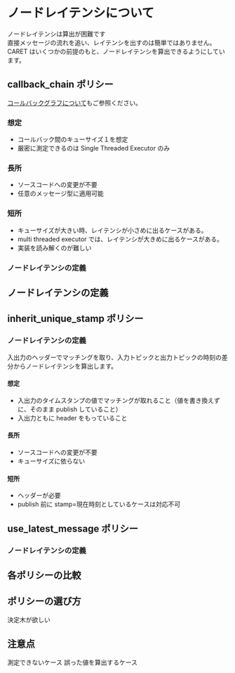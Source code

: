# ノードレイテンシについて

ノードレイテンシは算出が困難です  
直接メッセージの流れを追い、レイテンシを出すのは簡単ではありません。
CARET はいくつかの前提のもと、ノードレイテンシを算出できるようにしています。

## callback_chain ポリシー

[コールバックグラフについて](../supplements/about_callback_graph.md)もご参照ください。

### 想定

- コールバック間のキューサイズ１を想定
- 厳密に測定できるのは Single Threaded Executor のみ

### 長所

- ソースコードへの変更が不要
- 任意のメッセージ型に適用可能

### 短所

- キューサイズが大きい時、レイテンシが小さめに出るケースがある。
- multi threaded executor では、レイテンシが大きめに出るケースがある。
- 実装を読み解くのが難しい

### ノードレイテンシの定義

## ノードレイテンシの定義

## inherit_unique_stamp ポリシー

### ノードレイテンシの定義

入出力のヘッダーでマッチングを取り、入力トピックと出力トピックの時刻の差分からノードレイテンシを算出します。

#### 想定

- 入出力のタイムスタンプの値でマッチングが取れること（値を書き換えずに、そのまま publish していること）
- 入出力ともに header をもっていること

#### 長所

- ソースコードへの変更が不要
- キューサイズに依らない

#### 短所

- ヘッダーが必要
- publish 前に stamp=現在時刻としているケースは対応不可

## use_latest_message ポリシー

### ノードレイテンシの定義

## 各ポリシーの比較

## ポリシーの選び方

決定木が欲しい

## 注意点

測定できないケース
誤った値を算出するケース

